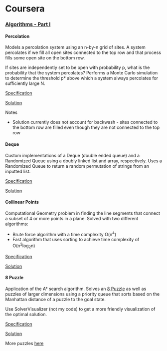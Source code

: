 # Coursera

### [Algorithms - Part I](https://www.coursera.org/learn/algorithms-part1/home/welcome)

#### Percolation

Models a percolation system using an n-by-n grid of sites. A system percolates if we fill all open sites connected to the top row 
and that process fills some open site on the bottom row.

If sites are independently set to be open with probability p, what is the probability that the system percolates?
Performs a Monte Carlo simulation to determine the threshold p* above which a system always percolates for sufficiently large N.

[Specification](https://coursera.cs.princeton.edu/algs4/assignments/percolation/specification.php)

[Solution](https://github.com/duncanpharvey/coursera/tree/master/Percolation)

Notes
- Solution currently does not account for backwash - sites connected to the bottom row are filled even though they are not connected
to the top row

#### Deque

Custom implementations of a Deque (double ended queue) and a Randomized Queue using a doubly linked list and array, respectively.
Uses a Randomized Queue to return a random permutation of strings from an inputted list.

[Specification](https://coursera.cs.princeton.edu/algs4/assignments/queues/specification.php)

[Solution](https://github.com/duncanpharvey/coursera/tree/master/Deque)

#### Collinear Points

Computational Geometry problem in finding the line segments that connect a subset of 4 or more points in a plane. Solved with two different algorithms:
- Brute force algorithm with a time complexity O(n<sup>4</sup>)
- Fast algorithm that uses sorting to achieve time complexity of O(n<sup>2</sup>log<sub>2</sub>n)

[Specification](https://coursera.cs.princeton.edu/algs4/assignments/collinear/specification.php)

[Solution](https://github.com/duncanpharvey/coursera/tree/master/CollinearPoints)

#### 8 Puzzle

Application of the A* search algorithm. Solves an [8 Puzzle](https://en.wikipedia.org/wiki/Sliding_puzzle) as well as puzzles of larger dimensions using a priority queue that sorts based on the Manhattan distance of a puzzle to the goal state.

Use SolverVisualizer (not my code) to get a more friendly visualization of the optimal solution.

[Specification](https://coursera.cs.princeton.edu/algs4/assignments/8puzzle/specification.php)

[Solution](https://github.com/duncanpharvey/coursera/tree/master/8Puzzle)

More puzzles [here](ftp://ftp.cs.princeton.edu/pub/cs226/8puzzle)
